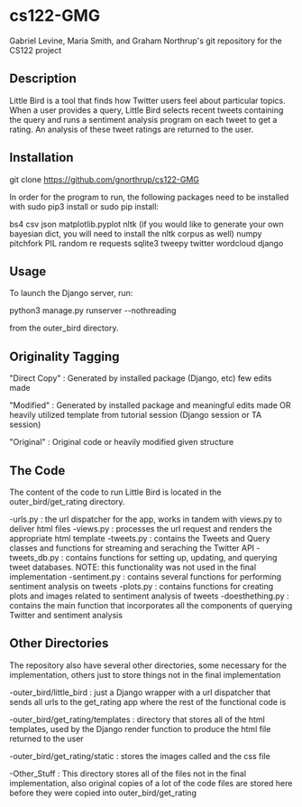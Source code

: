 # cs122-GMG
Gabriel Levine, Maria Smith, and Graham Northrup's git repository for the CS122 project

Description
-----------
Little Bird is a tool that finds how Twitter users feel about particular topics. When a user provides a query, Little Bird selects recent tweets containing the query and runs a sentiment analysis program on each tweet to get a rating. An analysis of these tweet ratings are returned to the user.

Installation
-------------
git clone https://github.com/gnorthrup/cs122-GMG

In order for the program to run, the following packages need to be installed with sudo pip3 install or sudo pip install:

bs4
csv
json
matplotlib.pyplot
nltk (if you would like to generate your own bayesian dict, you will need to install the nltk corpus as well)
numpy
pitchfork
PIL
random
re
requests
sqlite3
tweepy
twitter
wordcloud
django

Usage
-----
To launch the Django server, run:

python3 manage.py runserver --nothreading

from the outer_bird directory.

Originality Tagging
-------------------
"Direct Copy" : Generated by installed package (Django,
etc) few edits made

"Modified" : Generated by installed package and meaningful edits made OR heavily utilized template from
tutorial session (Django session or TA session)

"Original" : Original code or heavily modified given
structure

The Code
--------
The content of the code to run Little Bird is located in the outer_bird/get_rating directory.

-urls.py : the url dispatcher for the app, works in tandem with views.py to deliver html files
-views.py : processes the url request and renders the appropriate html template
-tweets.py : contains the Tweets and Query classes and functions for streaming and seraching the Twitter API
-tweets_db.py : contains functions for setting up, updating, and querying tweet databases. NOTE: this functionality was not used in the final implementation
-sentiment.py : contains several functions for performing sentiment analysis on tweets
-plots.py : contains functions for creating plots and images related to sentiment analysis of tweets
-doesthething.py : contains the main function that incorporates all the components of querying Twitter and sentiment analysis

Other Directories
-----------------
The repository also have several other directories, some necessary for the implementation, others just to store things not in the final implementation

-outer_bird/little_bird : just a Django wrapper with a url dispatcher that sends all urls to the get_rating app where the rest of the functional code is

-outer_bird/get_rating/templates : directory that stores all of the html templates, used by the Django render function to produce the html file returned to the user

-outer_bird/get_rating/static : stores the images called and the css file 

-Other_Stuff : This directory stores all of the files not in the final implementation, also original copies of a lot of the code files are stored here before they were copied into outer_bird/get_rating

